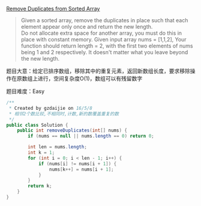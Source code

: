 [Remove Duplicates from Sorted Array](https://leetcode.com/problems/remove-duplicates-from-sorted-array/)

> Given a sorted array, remove the duplicates in place such that each element appear only once and return the new length.<br/>
> Do not allocate extra space for another array, you must do this in place with constant memory.
> Given input array nums = [1,1,2],
> Your function should return length = 2, with the first two elements of nums being 1 and 2 respectively. 
> It doesn't matter what you leave beyond the new length.

题目大意：给定已排序数组，移除其中的重复元素，返回新数组长度，要求移除操作在原数组上进行，空间复杂度O(1)，数组可以有残留数字

题目难度：Easy

```java
/**
 * Created by gzdaijie on 16/5/8
 * 相邻2个数比较,不相同时,计数,新的数覆盖重复的数
 */
public class Solution {
    public int removeDuplicates(int[] nums) {
        if (nums == null || nums.length == 0) return 0;

        int len = nums.length;
        int k = 1;
        for (int i = 0; i < len - 1; i++) {
            if (nums[i] != nums[i + 1]) {
                nums[k++] = nums[i + 1];
            }
        }
        return k;
    }
}
```
